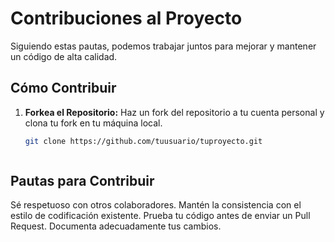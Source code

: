 # Contribuciones al Proyecto

Siguiendo estas pautas, podemos trabajar juntos para mejorar y mantener un código de alta calidad.

## Cómo Contribuir

1. **Forkea el Repositorio:** Haz un fork del repositorio a tu cuenta personal y clona tu fork en tu máquina local.

   ```bash
   git clone https://github.com/tuusuario/tuproyecto.git



## Pautas para Contribuir

Sé respetuoso con otros colaboradores.
Mantén la consistencia con el estilo de codificación existente.
Prueba tu código antes de enviar un Pull Request.
Documenta adecuadamente tus cambios.

